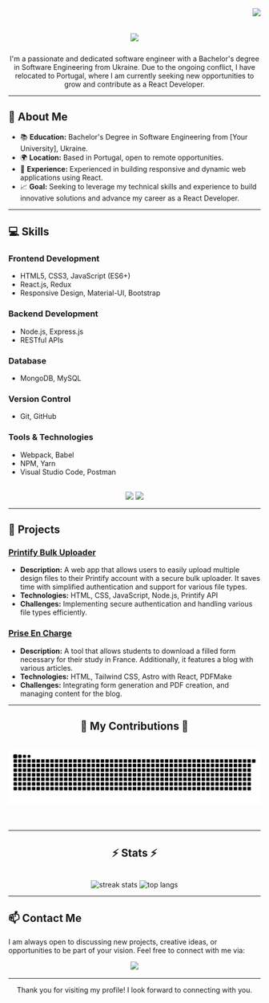 <img align="right" src="https://visitor-badge.laobi.icu/badge?page_id=YTDev.YTDev" />


<p align="center">
  <h1 align="center">
    <img src="https://readme-typing-svg.herokuapp.com/?font=Righteous&size=35&center=true&vCenter=true&width=500&height=70&duration=4000&lines=Hi+There!+👋;+I'm+Yassi+T.!;" />
</h1>
</p>


<p align="center">
  I'm a passionate and dedicated software engineer with a Bachelor's degree in Software Engineering from Ukraine. Due to the ongoing conflict, I have relocated to Portugal, where I am currently seeking new opportunities to grow and contribute as a React Developer.
</p>

<hr>

## 📝 About Me

<ul>
  <li>📚 <strong>Education:</strong> Bachelor's Degree in Software Engineering from [Your University], Ukraine.</li>
  <li>🌍 <strong>Location:</strong> Based in Portugal, open to remote opportunities.</li>
  <li>💼 <strong>Experience:</strong> Experienced in building responsive and dynamic web applications using React.</li>
  <li>📈 <strong>Goal:</strong> Seeking to leverage my technical skills and experience to build innovative solutions and advance my career as a React Developer.</li>
</ul>

<hr>

## 💻 Skills

<h3>Frontend Development</h3>
<ul>
  <li>HTML5, CSS3, JavaScript (ES6+)</li>
  <li>React.js, Redux</li>
  <li>Responsive Design, Material-UI, Bootstrap</li>
</ul>

<h3>Backend Development</h3>
<ul>
  <li>Node.js, Express.js</li>
  <li>RESTful APIs</li>
</ul>

<h3>Database</h3>
<ul>
  <li>MongoDB, MySQL</li>
</ul>

<h3>Version Control</h3>
<ul>
  <li>Git, GitHub</li>
</ul>

<h3>Tools & Technologies</h3>
<ul>
  <li>Webpack, Babel</li>
  <li>NPM, Yarn</li>
  <li>Visual Studio Code, Postman</li>
</ul>
<br/>
<div align="center">
    <img src="https://skillicons.dev/icons?i=react,bootstrap,mui,html,css,vscode,github,figma,tailwind,git,r" />
    <img src="https://skillicons.dev/icons?i=nodejs,python,javascript,typescript,express,firebase,mongodb,c,java,nextjs,mysql,flask" /><br>
</div>
<hr>

## 🚀 Projects

<h3><a href="https://printifybulkuploader.com">Printify Bulk Uploader</a></h3>
<ul>
  <li><strong>Description:</strong> A web app that allows users to easily upload multiple design files to their Printify account with a secure bulk uploader. It saves time with simplified authentication and support for various file types.</li>
  <li><strong>Technologies:</strong> HTML, CSS, JavaScript, Node.js, Printify API</li>
  <li><strong>Challenges:</strong> Implementing secure authentication and handling various file types efficiently.</li>
</ul>

<h3><a href="https://priseencharge.com">Prise En Charge</a></h3>
<ul>
  <li><strong>Description:</strong> A tool that allows students to download a filled form necessary for their study in France. Additionally, it features a blog with various articles.</li>
  <li><strong>Technologies:</strong> HTML, Tailwind CSS, Astro with React, PDFMake</li>
  <li><strong>Challenges:</strong> Integrating form generation and PDF creation, and managing content for the blog.</li>
</ul>

<hr>

<div align="center">
  <h2>🐍 My Contributions 🐍</h2>
  <br>
  <img alt="snake eating my contributions" src="https://raw.githubusercontent.com/YTDev/YTDev/output/github-contribution-grid-snake.svg" />
  <br/><br/><br/>
</div>

<hr/>

<h2 align="center">⚡ Stats ⚡</h2>
<br>
<div align="center">
  
  <img height="250"  src="https://github-readme-streak-stats-salesp07.vercel.app/?user=YTDev&count_private=true&theme=react&border_radius=10" alt="streak stats"/>
  
  <img  height="250"  src="https://github-readme-stats.vercel.app/api/top-langs/?username=YTDev&layout=compact&theme=react&border_radius=10&size_weight=0.5&count_weight=0.5&exclude_repo=github-readme-stats" alt="top langs" />
</div>

<hr>

## 📫 Contact Me

<p>
  I am always open to discussing new projects, creative ideas, or opportunities to be part of your vision. Feel free to connect with me via:
</p>
<div align="center">
    <a href="mailto:yassitale.business@gmail.com">
    <img src="https://img.shields.io/badge/Gmail-333333?style=for-the-badge&logo=gmail&logoColor=red" />
  </a>
</div>



<hr>

<p align="center">Thank you for visiting my profile! I look forward to connecting with you.</p>
